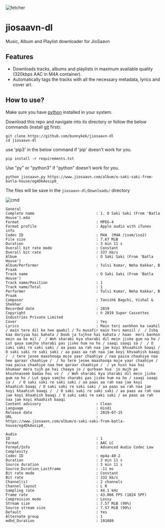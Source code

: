 ![fetcher](https://github.com/bunnykek/jiosaavn-dl/blob/main/assets/logo.svg "jiosaavn-dl")
# jiosaavn-dl
Music, Album and Playlist downloader for JioSaavn

## Features

- Downloads tracks, albums and playlists in maximum available quality (320kbps AAC in M4A container).
- Automatically tags the tracks with all the necessary metadata, lyrics and cover art.

## How to use?

Make sure you have [python](https://www.python.org/ "python") installed in your system.

Download this repo and navigate into its directory or follow the below commands (install [git](https://git-scm.com/) first):

```
git clone https://github.com/bunnykek/jiosaavn-dl
cd jiosaavn-dl
```

use 'pip3' in the below command if 'pip' doesn't work for you. 
```
pip install -r requirements.txt
```
Use "py" or "python3" if  "python" doesn't  work for you.
```
python jiosaavn.py https://www.jiosaavn.com/album/o-saki-saki-from-batla-house/og4DkAosip0_
```

The files will be save in the ``jiosaavn-dl/Downloads/`` directory

![cmd](https://github.com/bunnykek/jiosaavn-dl/blob/main/assets/2022-02-02%205m.png "cmd")

```
General
Complete name                            : 1. O Saki Saki (From 'Batla House').m4a
Format                                   : MPEG-4
Format profile                           : Apple audio with iTunes info
Codec ID                                 : M4A  (M4A /isom/iso2)
File size                                : 7.67 MiB
Duration                                 : 3 min 11 s
Overall bit rate mode                    : Constant
Overall bit rate                         : 337 kb/s
Album                                    : O Saki Saki (From 'Batla House')
Album/Performer                          : Tulsi Kumar, Neha Kakkar, B Praak
Track name                               : O Saki Saki (From 'Batla House')
Track name/Position                      : 1
Track name/Total                         : 1
Performer                                : Tulsi Kumar, Neha Kakkar, B Praak
Composer                                 : Tanishk Bagchi, Vishal & Shekhar
Recorded date                            : 2019
Copyright                                : © 2019 Super Cassettes Industries Private Limited
Cover                                    : Yes
Lyrics                                   : Main teri aankhon ka saahil / main tere dil ke hee qaabil / Tu musafir main teri manzil /  / Ishq kaa dariyaa hai bahata / Doob ja tujhse hai kahata / haan  meri banhon mein aa ke mil /  / Woh sharabi kya sharabi dil mein jiske gum na ho / Lut gaya samjho sharabi pas jiske hum na ho / saaqi saaqi sa /  / O saki saki re saki saki / aa paas aa rah naa jae koyi khvaahish baaqi / O saki saki re saki saki / aa paas aa rah naa jae koyi khvaahish baaqi /  / tere jesee maashooqa muje yaar chaahiye / naa paisa chaahiye naa hee qaraar chaahiye /  / ho tere jesee maashooqa muje yaar chaahiye / naa paisa chaahiye naa hee qaraar chaahiye /  / ye husn kaa hai khumaar mera tujh pe hai chaaya jo / qurbaan hua  jo mujh pe khushnaseeb badaa hai vo /  / Woh sharabi kya sharabi dil mein jiske gum na ho / Lut gaya samjho sharabi pas jiske hum na ho / saaqi saaqi sa /  / O saki saki re saki saki / aa paas aa rah naa jae koyi khaahish baaqi / O saki saki re saki saki / aa paas aa rah naa jae koyi khaahish baaqi /  / O saki saki re saki saki / aa paas aa rah naa jae koyi khaahish baaqi / O saki saki re saki saki / aa paas aa rah naa jae koyi khaahish baaqi
Content advisory                         : Clean
Language                                 : Hindi
Release date                             : 2019-07-15
URL                                      : https://www.jiosaavn.com/album/o-saki-saki-from-batla-house/og4DkAosip0_

Audio
ID                                       : 1
Format                                   : AAC LC
Format/Info                              : Advanced Audio Codec Low Complexity
Codec ID                                 : mp4a-40-2
Duration                                 : 3 min 11 s
Source duration                          : 3 min 11 s
Source_Duration_LastFrame                : -11 ms
Bit rate mode                            : Constant
Bit rate                                 : 332 kb/s
Channel(s)                               : 2 channels
Channel layout                           : L R
Sampling rate                            : 44.1 kHz
Frame rate                               : 43.066 FPS (1024 SPF)
Compression mode                         : Lossy
Stream size                              : 7.57 MiB (99%)
Source stream size                       : 7.57 MiB (99%)
Default                                  : Yes
Alternate group                          : 1
mdhd_Duration                            : 191089
```
